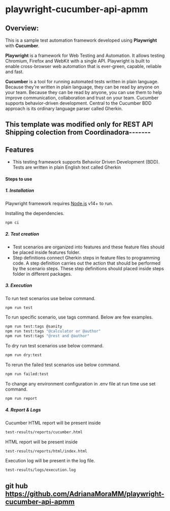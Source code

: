 # playwright-cucumber-api-apmm

## **Overview:**

This is a sample test automation framework developed using **Playwright** with **Cucumber**.

**Playwright** is a framework for Web Testing and Automation. It allows testing Chromium, Firefox and WebKit with a single API. Playwright is built to enable cross-browser web automation that is ever-green, capable, reliable and fast.

**Cucumber** is a tool for running automated tests written in plain language. Because they're written in plain language, they can be read by anyone on your team. Because they can be read by anyone, you can use them to help improve communication, collaboration and trust on your team. Cucumber supports behavior-driven development. Central to the Cucumber BDD approach is its ordinary language parser called Gherkin. 

## This template was modified only for REST API Shipping colection from Coordinadora-------

## Features

- This testing framework supports Behavior Driven Development (BDD). Tests are written in plain English text called Gherkin

#### Steps to use
##### 1. Installation

Playwright framework requires [Node.js](https://nodejs.org/) v14+ to run.

Installing the dependencies.
```sh
npm ci
```
##### 2. Test creation
- Test scenarios are organized into features and these feature files should be placed inside features folder.
- Step definitions connect Gherkin steps in feature files to programming code. A step definition carries out the action that should be performed by the scenario steps. These step definitions should placed inside steps folder in different packages.

##### 3. Execution
To run test scenarios use below command.
```sh
npm run test
```
To run specific scenario, use tags command. Below are few examples.
```sh
npm run test:tags @sanity
npm run test:tags "@calculator or @author"
npm run test:tags "@rest and @author"
```
To dry run test scenarios use below command.
```sh
npm run dry:test
```
To rerun the failed test scenarios use below command.
```sh
npm run failed:test
```
To change any environment configuration in .env file at run time use set command.
```sh
npm run report
```
##### 4. Report & Logs
Cucumber HTML report will be present inside
```sh
test-results/reports/cucumber.html
```
HTML report will be present inside
```sh
test-results/reports/html/index.html
```
Execution log will be present in the log file.
```sh
test-results/logs/execution.log
```

## git hub https://github.com/AdrianaMoraMM/playwright-cucumber-api-apmm